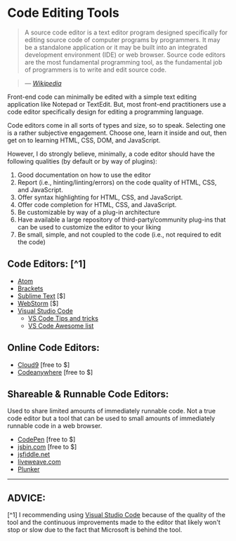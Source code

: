 # Code Editing Tools

> A source code editor is a text editor program designed specifically for editing source code of computer programs by programmers. It may be a standalone application or it may be built into an integrated development environment (IDE) or web browser. Source code editors are the most fundamental programming tool, as the fundamental job of programmers is to write and edit source code.

><cite>&#8212; [Wikipedia](https://en.wikipedia.org/wiki/Source_code_editor)</cite>

Front-end code can minimally be edited with a simple text editing application like Notepad or TextEdit. But, most front-end practitioners use a code editor specifically design for editing a programming language.

Code editors come in all sorts of types and size, so to speak. Selecting one is a rather subjective engagement. Choose one, learn it inside and out, then get on to learning HTML, CSS, DOM, and JavaScript.

However, I do strongly believe, minimally, a code editor should have the following qualities (by default or by way of plugins):

1. Good documentation on how to use the editor
1. Report (i.e., hinting/linting/errors) on the code quality of HTML, CSS, and JavaScript.
1. Offer syntax highlighting for HTML, CSS, and JavaScript.
1. Offer code completion for HTML, CSS, and JavaScript.
1. Be customizable by way of a plug-in architecture
1. Have available a large repository of third-party/community plug-ins that can be used to customize the editor to your liking
1. Be small, simple, and not coupled to the code (i.e., not required to edit the code)

## Code Editors: [^1]

- [Atom](https://atom.io/)
- [Brackets](http://brackets.io/)
- [Sublime Text](http://www.sublimetext.com/) [$]
- [WebStorm](https://www.jetbrains.com/webstorm/whatsnew/) [$]
- [Visual Studio Code](https://code.visualstudio.com/)
  - [VS Code Tips and tricks](https://github.com/Microsoft/vscode-tips-and-tricks)
  - [VS Code Awesome list](https://github.com/viatsko/awesome-vscode)

## Online Code Editors:

- [Cloud9](https://c9.io) [free to $]
- [Codeanywhere](https://codeanywhere.com) [free to $]

## Shareable & Runnable Code Editors:

Used to share limited amounts of immediately runnable code. Not a true code editor but a tool that can be used to small amounts of immediately runnable code in a web browser.

- [CodePen](http://codepen.io/) [free to $]
- [jsbin.com](http://jsbin.com/) [free to $]
- [jsfiddle.net](http://jsfiddle.net/)
- [liveweave.com](http://liveweave.com/)
- [Plunker](http://plnkr.co/)

---

## ADVICE:

[^1] I recommending using [Visual Studio Code](https://code.visualstudio.com/) because of the quality of the tool and the continuous improvements made to the editor that likely won't stop or slow due to the fact that Microsoft is behind the tool.






























